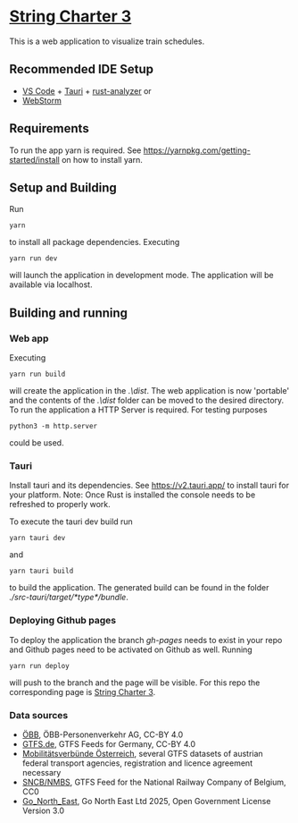 # [String Charter 3](stofflr.github.io/String-Charter-3/)

This is a web application to visualize train schedules. 

## Recommended IDE Setup

- [VS Code](https://code.visualstudio.com/) + [Tauri](https://marketplace.visualstudio.com/items?itemName=tauri-apps.tauri-vscode) + [rust-analyzer](https://marketplace.visualstudio.com/items?itemName=rust-lang.rust-analyzer)
or
- [WebStorm](https://www.jetbrains.com/webstorm/)

## Requirements
To run the app yarn is required. See https://yarnpkg.com/getting-started/install on how to install yarn.

## Setup and Building
Run 

```yarn```

 to install all package dependencies.
Executing 

```yarn run dev```

 will launch the application in development mode. The application will be available via localhost.

## Building and running

### Web app
Executing 

```yarn run build``` 

will create the application in the _.\dist_.
The web application is now 'portable' and the contents of the _.\dist_ folder can be moved to the desired directory.
To run the application a HTTP Server is required. For testing purposes 

```python3 -m http.server```

 could be used.

### Tauri
Install tauri and its dependencies. See https://v2.tauri.app/ to install tauri for your platform.
Note: Once Rust is installed the console needs to be refreshed to properly work.

To execute the tauri dev build run

```yarn tauri dev```

and 

 ```yarn tauri build```

to build the application.
The generated build can be found in the folder _./src-tauri/target/\*type\*/bundle_.

### Deploying Github pages
To deploy the application the branch _gh-pages_ needs to exist in your repo and Github pages need to be activated on Github as well.
Running 

```yarn run deploy```

 will push to the branch and the page will be visible. For this repo the corresponding page is [String Charter 3](https://stofflr.github.io/String-Charter-3/).

### Data sources
* [ÖBB](https://data.oebb.at/de/datensaetze~soll-fahrplan-gtfs~), ÖBB-Personenverkehr AG, CC-BY 4.0
* [GTFS.de](https://gtfs.de/en/feeds/), GTFS Feeds for Germany, CC-BY 4.0
* [Mobilitätsverbünde Österreich](https://data.mobilitaetsverbuende.at/de/data-sets), several GTFS datasets
of austrian federal transport agencies, registration and licence agreement necessary
* [SNCB/NMBS](https://gtfs.irail.be/nmbs/gtfs/latest.zip), GTFS Feed for the National Railway Company of Belgium, CC0
* [Go_North_East](https://www.gonortheast.co.uk/open-data), Go North East Ltd 2025, Open Government License Version 3.0
